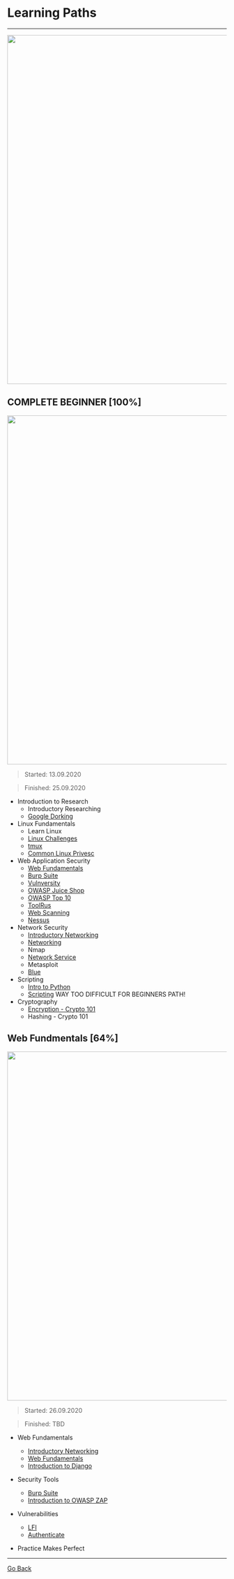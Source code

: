 # Learning Paths
-----------------

<p align="center">
  <img width="800" src="https://github.com/sineczek/TryHackMe/blob/master/images/paths.png">
</p>



## COMPLETE BEGINNER [100%]
<p align="center">
  <img width="800" src="https://raw.githubusercontent.com/sineczek/TryHackMe/master/images/beginner.png">
</p>

> Started: 13.09.2020 

> Finished: 25.09.2020

- Introduction to Research  
	- Introductory Researching
	- [Google Dorking](https://github.com/sineczek/TryHackMe/tree/master/rooms/google_dorking)
- Linux Fundamentals 
	- Learn Linux
	- [Linux Challenges](https://github.com/sineczek/TryHackMe/tree/master/rooms/linux_challenges)
	- [tmux](https://github.com/sineczek/TryHackMe/tree/master/rooms/tmux)
	- [Common Linux Privesc](https://github.com/sineczek/TryHackMe/tree/master/rooms/common_linux_privesc)
- Web Application Security 
	- [Web Fundamentals](https://github.com/sineczek/TryHackMe/tree/master/rooms/web_fundamentls)
	- [Burp Suite](https://github.com/sineczek/TryHackMe/tree/master/rooms/burp_suite)
	- [Vulnversity](https://github.com/sineczek/TryHackMe/tree/master/rooms/vulnversity)
	- [OWASP Juice Shop](https://github.com/sineczek/TryHackMe/tree/master/rooms/owaspjuiceshop)
	- [OWASP Top 10](https://github.com/sineczek/TryHackMe/tree/master/rooms/OWASP_top_10)
	- [ToolRus](https://github.com/sineczek/TryHackMe/tree/master/rooms/toolrus)
	- [Web Scanning](https://github.com/sineczek/TryHackMe/tree/master/rooms/web_scanning)
	- [Nessus](https://github.com/sineczek/TryHackMe/tree/master/rooms/nessus)
- Network Security 
	- [Introductory Networking](https://github.com/sineczek/TryHackMe/tree/master/rooms/introductory_networking)
	- [Networking](https://github.com/sineczek/TryHackMe/tree/master/rooms/networking)
	- Nmap
	- [Network Service](https://github.com/sineczek/TryHackMe/tree/master/rooms/network_services)
	- Metasploit
	- [Blue](https://github.com/sineczek/TryHackMe/tree/master/rooms/blue)
- Scripting
	- [Intro to Python](https://github.com/sineczek/TryHackMe/tree/master/rooms/intro_to_python)
	- [Scripting](https://github.com/sineczek/TryHackMe/tree/master/rooms/scipting) WAY TOO DIFFICULT FOR BEGINNERS PATH!
- Cryptography
	- [Encryption - Crypto 101](https://github.com/sineczek/TryHackMe/tree/master/rooms/encryption101)
	- Hashing - Crypto 101

## Web Fundmentals [64%]
<p align="center">
  <img width="800" src="https://github.com/sineczek/TryHackMe/blob/master/iamges/webfundmentals.png">
</p>

> Started: 26.09.2020 

> Finished: TBD

- Web Fundamentals
	- [Introductory Networking](https://github.com/sineczek/TryHackMe/tree/master/rooms/introductory_networking)
	- [Web Fundamentals](https://github.com/sineczek/TryHackMe/tree/master/rooms/web_fundamentals)
	- [Introduction to Django](https://github.com/sineczek/TryHackMe/tree/master/rooms/introduction_to_django)
- Security Tools
	- [Burp Suite](https://github.com/sineczek/TryHackMe/tree/master/rooms/burp_suite)
	- [Introduction to OWASP ZAP](https://github.com/sineczek/TryHackMe/tree/master/rooms/owasp_zap)

- Vulnerabilities
	- [LFI](https://github.com/sineczek/TryHackMe/tree/master/rooms/lfi)
	- [Authenticate](https://github.com/sineczek/TryHackMe/tree/master/rooms/authenticate)
- Practice Makes Perfect


----------------
[Go Back](https://github.com/sineczek/TryHackMe)